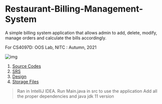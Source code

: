 # Restaurant-Billing-Management-System
A simple billing system application that allows admin to add, delete, modify, manage orders and calculate the bills accordingly. 

For CS4097D: OOS Lab, NITC : Autumn, 2021

![img](http://fabcoders.com/wp-content/uploads/2017/03/SWIFTRETAIL-billing.jpg)

1. [Source Codes](https://github.com/vasanthkumar18/Restaurant-Billing-Management-System/tree/main/System/restaurant-management-system/src/restaurantsystem)
2. [SRS](https://github.com/vasanthkumar18/Restaurant-Billing-Management-System/blob/main/SRS/B180441CS_VASANTH.pdf)
3. [Design](https://github.com/vasanthkumar18/Restaurant-Billing-Management-System/blob/main/Design/B180441CS_Vasanth_Design.pdf)
4. [Storage Files](https://github.com/vasanthkumar18/Restaurant-Billing-Management-System/tree/main/System/storage)

> Ran in IntelliJ IDEA. 
> Run Main.java in src to use the application
> Add all the proper dependencies and java jdk 11 version 
